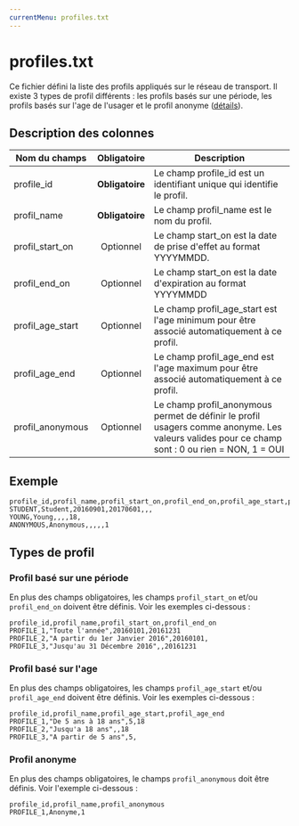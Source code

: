 ```yaml
---
currentMenu: profiles.txt
---
```


# profiles.txt

Ce fichier défini la liste des profils appliqués sur le réseau de transport. Il existe 3 types de profil différents : les profils basés sur une période, les profils basés sur l'age de l'usager et le profil anonyme ([détails](#types-de-profil)). 

## Description des colonnes

| Nom du champs      |  Obligatoire    |  Description |
|------------------|:------------:|----------|
| profile_id       | **Obligatoire** | Le champ profile_id est un identifiant unique qui identifie le profil. |  
| profil_name      | **Obligatoire** | Le champ profil_name est le nom du profil. |
| profil_start_on  |  Optionnel    | Le champ start_on est la date de prise d'effet au format YYYYMMDD. |
| profil_end_on    |  Optionnel    | Le champ start_on est la date d'expiration au format YYYYMMDD |
| profil_age_start |  Optionnel    | Le champ profil_age_start est l'age minimum pour être associé automatiquement à ce profil. |
| profil_age_end   |  Optionnel    | Le champ profil_age_end est l'age maximum pour être associé automatiquement à ce profil. |
| profil_anonymous |  Optionnel    | Le champ profil_anonymous permet de définir le profil usagers comme anonyme. Les valeurs valides pour ce champ sont : 0 ou rien = NON, 1 = OUI |

## Exemple
```
profile_id,profil_name,profil_start_on,profil_end_on,profil_age_start,profil_age_end,profil_anonymous
STUDENT,Student,20160901,20170601,,,
YOUNG,Young,,,,18,
ANONYMOUS,Anonymous,,,,,1
```

## Types de profil

### Profil basé sur une période

En plus des champs obligatoires, les champs `profil_start_on` et/ou `profil_end_on` doivent être définis. Voir les exemples ci-dessous :  

```
profile_id,profil_name,profil_start_on,profil_end_on
PROFILE_1,"Toute l'année",20160101,20161231
PROFILE_2,"A partir du 1er Janvier 2016",20160101,
PROFILE_3,"Jusqu'au 31 Décembre 2016",,20161231
```

### Profil basé sur l'age

En plus des champs obligatoires, les champs `profil_age_start` et/ou `profil_age_end` doivent être définis. Voir les exemples ci-dessous :  

```
profile_id,profil_name,profil_age_start,profil_age_end
PROFILE_1,"De 5 ans à 18 ans",5,18
PROFILE_2,"Jusqu'a 18 ans",,18
PROFILE_3,"A partir de 5 ans",5,
```

### Profil anonyme

En plus des champs obligatoires, le champs `profil_anonymous` doit être définis. Voir l'exemple ci-dessous :  

```
profile_id,profil_name,profil_anonymous
PROFILE_1,Anonyme,1
```
